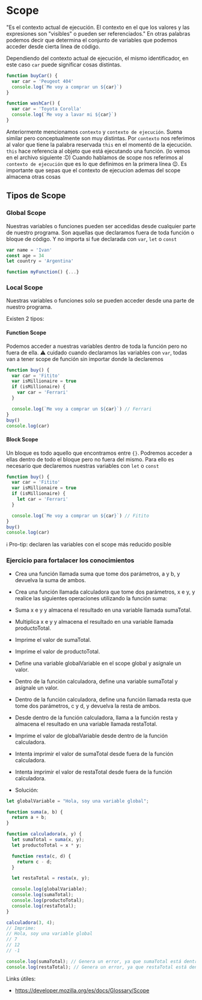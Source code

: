 # Scope
"Es el contexto actual de ejecución. El contexto en el que los valores y las expresiones son "visibles" o pueden ser referenciados."
En otras palabras podemos decir que determina el conjunto de variables que podemos acceder desde cierta linea de código.

Dependiendo del contexto actual de ejecución, el mismo identificador, en este caso `car` puede significar cosas distintas.
```js
function buyCar() {
  var car = 'Peugeot 404'
  console.log(`Me voy a comprar un ${car}`)
}

function washCar() {
  var car = 'Toyota Corolla'
  console.log(`Me voy a lavar mi ${car}`)
}
```

Anteriormente mencionamos `contexto` y `contexto de ejecución`. Suena similar pero conceptualmente son muy distintas.
Por `contexto` nos referimos al valor que tiene la palabra reservada `this` en el momentó de la ejecución. `this` hace referencia al objeto que está ejecutando una función. (lo vemos en el archivo siguiente :D)
Cuando hablamos de scope nos referimos al `contexto de ejecución` que es lo que definimos en la primera línea 😉. Es importante que sepas que el contexto de ejecucion ademas del scope almacena otras cosas


## Tipos de Scope

### Global Scope
Nuestras variables o funciones pueden ser accedidas desde cualquier parte de nuestro programa.
Son aquellas que declaramos fuera de toda función o bloque de código. Y no importa si fue declarada con `var`, `let` o `const`
```js
var name = 'Ivan'
const age = 34
let country = 'Argentina'

function myFunction() {...}
```

### Local Scope
Nuestras variables o funciones solo se pueden acceder desde una parte de nuestro programa.

Existen 2 tipos:

#### Function Scope
Podemos acceder a nuestras variables dentro de toda la función pero no fuera de ella.
⚠️ cuidado cuando declaramos las variables con `var`, todas van a tener scope de función sin importar donde la declaremos

```js
function buy() {
  var car = 'Fitito'
  var isMillionaire = true
  if (isMillionaire) {
    var car = 'Ferrari'
  }

  console.log(`Me voy a comprar un ${car}`) // Ferrari
}
buy()
console.log(car)
```

#### Block Scope 
Un bloque es todo aquello que encontramos entre `{}`. Podremos acceder a ellas dentro de todo el bloque pero no fuera del mismo. Para ello es necesario que declaremos nuestras variables con `let` o `const`

```js
function buy() {
  var car = 'Fitito'
  var isMillionaire = true
  if (isMillionaire) {
    let car = 'Ferrari'
  }

  console.log(`Me voy a comprar un ${car}`) // Fitito
}
buy()
console.log(car)
```

ℹ️ Pro-tip: declaren las variables con el scope más reducido posible

### Ejercicio para fortalacer los conocimientos
* Crea una función llamada suma que tome dos parámetros, a y b, y devuelva la suma de ambos.
* Crea una función llamada calculadora que tome dos parámetros, x e y, y realice las siguientes operaciones utilizando la función suma:
* Suma x e y y almacena el resultado en una variable llamada sumaTotal.
* Multiplica x e y y almacena el resultado en una variable llamada productoTotal.
* Imprime el valor de sumaTotal.
* Imprime el valor de productoTotal.
* Define una variable globalVariable en el scope global y asígnale un valor.
* Dentro de la función calculadora, define una variable sumaTotal y asígnale un valor.
* Dentro de la función calculadora, define una función llamada resta que tome dos parámetros, c y d, y devuelva la resta de ambos.
* Desde dentro de la función calculadora, llama a la función resta y almacena el resultado en una variable llamada restaTotal.
* Imprime el valor de globalVariable desde dentro de la función calculadora.
* Intenta imprimir el valor de sumaTotal desde fuera de la función calculadora.
* Intenta imprimir el valor de restaTotal desde fuera de la función calculadora.

* Solución:
```js
let globalVariable = "Hola, soy una variable global";

function suma(a, b) {
  return a + b;
}

function calculadora(x, y) {
  let sumaTotal = suma(x, y);
  let productoTotal = x * y;

  function resta(c, d) {
    return c - d;
  }

  let restaTotal = resta(x, y);

  console.log(globalVariable);
  console.log(sumaTotal);
  console.log(productoTotal);
  console.log(restaTotal);
}

calculadora(3, 4);
// Imprime:
// Hola, soy una variable global
// 7
// 12
// -1

console.log(sumaTotal); // Genera un error, ya que sumaTotal está dentro del scope de la función calculadora
console.log(restaTotal); // Genera un error, ya que restaTotal está dentro del scope de la función calculadora
```


Links útiles:
  - https://developer.mozilla.org/es/docs/Glossary/Scope
